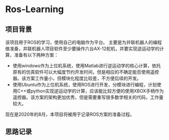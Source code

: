 # Ros-Learning
## 项目背景
该项目用于ROS的学习，使用自己的电脑作为平台。
主要是为并联机器人的编程做准备，并联机器人项目软件至少要操作六台AX-12舵机，并要实现逆运动学的计算，准备有以下两种方案：
- 使用windows作为上位机系统，使用Matlab进行逆运动学的核心计算，依托原有的仿真软件可以大幅度节约开发时间，但是相应的不确定能否使用遥控器。该方案工作量小，但模块化程度比较差，不方便后续的开发。
- 使用Ubuntu作为上位机系统，使用ROS进行开发，分模块进行编程，计划使用C++或python实现逆运动学的计算，应该能比较方便的使用XBOX手柄作为遥控器。该方案的架构更加优秀，但是需要重写很多数学相关的代码，工作量较大。

现在是2020年的8月，本项目将被用于记录ROS方案的准备过程。
## 思路记录
